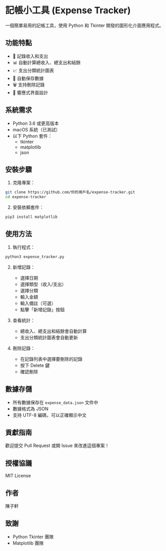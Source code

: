 # 記帳小工具 (Expense Tracker)

一個簡單易用的記帳工具，使用 Python 和 Tkinter 開發的圖形化介面應用程式。

## 功能特點

- 📝 記錄收入和支出
- 📊 自動計算總收入、總支出和結餘
- 📈 支出分類統計圖表
- 💾 自動保存數據
- 🗑️ 支持刪除記錄
- 📱 響應式界面設計

## 系統需求

- Python 3.6 或更高版本
- macOS 系統（已測試）
- 以下 Python 套件：
  - tkinter
  - matplotlib
  - json

## 安裝步驟

1. 克隆專案：
```bash
git clone https://github.com/你的用戶名/expense-tracker.git
cd expense-tracker
```

2. 安裝依賴套件：
```bash
pip3 install matplotlib
```

## 使用方法

1. 執行程式：
```bash
python3 expense_tracker.py
```

2. 新增記錄：
   - 選擇日期
   - 選擇類型（收入/支出）
   - 選擇分類
   - 輸入金額
   - 輸入備註（可選）
   - 點擊「新增記錄」按鈕

3. 查看統計：
   - 總收入、總支出和結餘會自動計算
   - 支出分類統計圖表會自動更新

4. 刪除記錄：
   - 在記錄列表中選擇要刪除的記錄
   - 按下 Delete 鍵
   - 確認刪除

## 數據存儲

- 所有數據保存在 `expense_data.json` 文件中
- 數據格式為 JSON
- 支持 UTF-8 編碼，可以正確顯示中文

## 貢獻指南

歡迎提交 Pull Request 或開 Issue 來改進這個專案！

## 授權協議

MIT License

## 作者

陳子軒

## 致謝

- Python Tkinter 團隊
- Matplotlib 團隊 